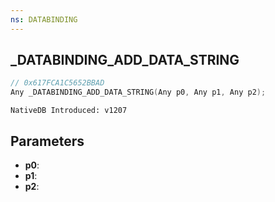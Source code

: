 ```yaml
---
ns: DATABINDING
---
```

## _DATABINDING_ADD_DATA_STRING

```c
// 0x617FCA1C5652BBAD
Any _DATABINDING_ADD_DATA_STRING(Any p0, Any p1, Any p2);
```

```
NativeDB Introduced: v1207
```

## Parameters
* **p0**:
* **p1**:
* **p2**:
